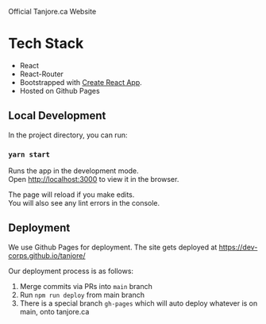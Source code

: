 Official Tanjore.ca Website

# Tech Stack
- React
- React-Router
- Bootstrapped with [Create React App](https://github.com/facebook/create-react-app).
- Hosted on Github Pages

## Local Development

In the project directory, you can run:

### `yarn start`

Runs the app in the development mode.\
Open [http://localhost:3000](http://localhost:3000) to view it in the browser.

The page will reload if you make edits.\
You will also see any lint errors in the console.

## Deployment

We use Github Pages for deployment. The site gets deployed at https://dev-corps.github.io/tanjore/

Our deployment process is as follows:

1. Merge commits via PRs into `main` branch 
2. Run `npm run deploy` from main branch
3. There is a special branch `gh-pages` which will auto deploy whatever is on main, onto tanjore.ca 

